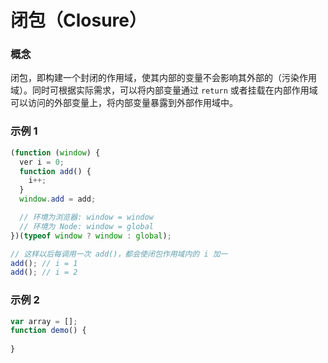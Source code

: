 # 闭包（Closure）

### 概念

闭包，即构建一个封闭的作用域，使其内部的变量不会影响其外部的（污染作用域）。同时可根据实际需求，可以将内部变量通过 `return` 或者挂载在内部作用域可以访问的外部变量上，将内部变量暴露到外部作用域中。

### 示例 1

```js
(function (window) {
  ver i = 0;
  function add() {
    i++;
  }
  window.add = add;

  // 环境为浏览器: window = window
  // 环境为 Node: window = global
})(typeof window ? window : global);

// 这样以后每调用一次 add()，都会使闭包作用域内的 i 加一
add(); // i = 1
add(); // i = 2
```


### 示例 2

```js
var array = [];
function demo() {
  
}
```